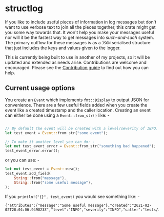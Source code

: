 # structlog

If you like to include useful pieces of information in log messages but don't want to use verbose text to join all the pieces
together, this crate might get you some way towards that. It won't help you make your messages useful nor will it be the fastest
way to get messages into _such-and-such_ system. The primary outflow for these messages is as a `JSON` serialised structure that
just includes the keys and values given to the logger.

This is currently being built to use in another of my projects, so it will be updated and extended as needs arise. Contributions 
are welcome and encouraged. Please see the [Contribution guide](CONTRIBUTING.md) to find out how you can help.

## Current usage options

You create an `Event` which implements `fmt::Display` to output JSON for convenience. There are a few useful fields added
when you create the event like a created timestamp and the caller location. Creating an event can either be done using
a `Event::from_str()` like: -

```rust

// By default the event will be created with a level/severity of INFO.
let test_event = Event::from_str("some event");

// To make it another level you can do: -
let mut test_event_error = Event::from_str("something bad happened");
test_event_error.error();
```

or you can use: -

```rust
let mut test_event = Event::new();
test_event.add_field(
    String::from("message"),
    String::from("some useful message"),
);
```

If you `println!("{}", test_event)` you would see something like: -

```text
{"attributes":{"message":"Some useful message"},"created":"2021-02-02T20:04:06.949823Z","level":"INFO","severity":"INFO","caller":"tests/integration_tests.rs:5:18"}
```